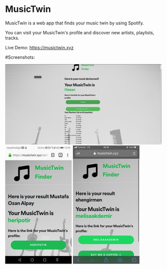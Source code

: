 # MusicTwin


MusicTwin is a web app that finds your music twin by using Spotify.


You can visit your MusicTwin's profile and discover new artists, playlists, tracks.


Live Demo: https://musictwin.xyz


#Screenshots:


![](/public/ss/img1.jpeg)
![](/public/ss/img2.jpeg)
![](/public/ss/img3.jpeg)
